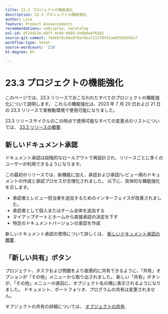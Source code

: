 ```yaml
---
title: 23.3 プロジェクトの機能強化
description: 23.3 プロジェクトの機能強化
author: Lisa
feature: Product Announcements
recommendations: noDisplay, noCatalog
exl-id: df24d13e-d9ff-4c04-8669-9e0b6e4f6501
source-git-commit: 76deb76c66e8f8a7dea721378591ae035b8d42e7
workflow-type: tm+mt
source-wordcount: '210'
ht-degree: 0%

---
```


# 23.3 プロジェクトの機能強化

このページでは、23.3 リリースでおこなわれたすべてのプロジェクトの機能強化について説明します。 これらの機能強化は、2023 年 7 月 20 日および 21 日の 23.3 リリースで実稼動環境で使用可能になりました。

23.3 リリースサイクルのこの時点で使用可能なすべての変更点のリストについては、 [23.3 リリースの概要](/help/quicksilver/product-announcements/product-releases/23.3-release-activity/23-3-release-overview.md).

## 新しいドキュメント承認

ドキュメント承認は段階的なロールアウトで再設計され、リリースごとに多くのユーザーが利用できるようになります。

この最初のリリースでは、新機能に加え、承認および承認/レビュー用のドキュメントの作成と承認プロセスが合理化されました。 以下に、具体的な機能強化を示します。

* 承認者とレビュー担当者を追加するためのインターフェイスが改善されました。
* 承認者として個人またはチーム全体を追加する
* マイアップデートとホームから直接承認の決定を下す
* 特定のドキュメントバージョンの承認を作成

新しいドキュメント承認の使用について詳しくは、 [新しいドキュメント承認の概要](https://experienceleague.adobe.com/docs/workfront/using/review-and-approve-work/document-reviews-and-approvals/document-approvals-overview.html).

## 「新しい共有」ボタン

プロジェクト、タスクおよび問題をより直感的に共有できるように、「共有」オプションが「その他」メニューから取り出されました。 新しい「共有」ボタンが、「その他」メニューの直前に、オブジェクト名の横に表示されるようになりました。 ドキュメント、ポートフォリオ、プログラムの共有は変更されません。

オブジェクトの共有の詳細については、 [オブジェクトの共有](https://experienceleague.adobe.com/docs/workfront/using/basics/grant-request-object-permissions/share-an-object.html).
